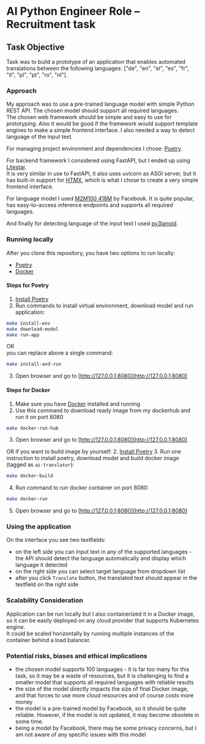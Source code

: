 
# AI Python Engineer Role – Recruitment task

## Task Objective
Task was to build a prototype of an application that enables automated translations between the following languages: ["de", "en", "el", "es", "fr", "it", "pl", "pt", "ro", "nl"].

### Approach
My approach was to use a pre-trained language model with simple Python REST API. 
The chosen model should support all required languages.  
The chosen web framework should be simple and easy to use for prototyping. Also it would be good if the framework would support template engines to make a simple frontend interface.
I also needed a way to detect language of the input text.

For managing project environment and dependencies I chose: [Poetry](https://python-poetry.org).  

For backend framework I considered using FastAPI, but I ended up using [Litestar](https://litestar.dev).  
It is very similar in use to FastAPI, it also uses uvicorn as ASGI server, but it has built-in support for [HTMX](https://htmx.org), which is what I chose to create a very simple frontend interface.  

For language model I used [M2M100 418M](https://huggingface.co/facebook/m2m100_418M) by Facebook. It is quite popular, has easy-to-access inference endpoints and supports all required languages.  

And finally for detecting language of the input text I used [py3langid](https://pypi.org/project/py3langid/).

### Running locally

After you clone this repository, you have two options to run locally:
- [Poetry](https://python-poetry.org)
- [Docker](https://www.docker.com)

#### Steps for Poetry
1. [Install Poetry](https://python-poetry.org/docs/#installation)
2. Run commands to install virtual environment, download model and run application:
```bash
make install-env
make download-model
make run-app
```
OR   
you can replace above a single command: 
```bash 
make install-and-run
```
3. Open browser and go to [http://127.0.0.1:8080](http://127.0.0.1:8080)


#### Steps for Docker
1. Make sure you have [Docker](https://www.docker.com) installed and running
2. Use this command to download ready image from my dockerhub and run it on port 8080
```bash 
make docker-run-hub
``` 
3. Open browser and go to [http://127.0.0.1:8080](http://127.0.0.1:8080)

OR if you want to build image by yourself:
2. [Install Poetry](https://python-poetry.org/docs/#installation)
3. Run one instruction to install poetry, download model and build docker image (tagged as `ai-translator`):
```bash
make docker-build
```
4. Run command to run docker container on port 8080:
```bash
make docker-run
```
5. Open browser and go to [http://127.0.0.1:8080](http://127.0.0.1:8080)

### Using the application
On the interface you see two textfields:
- on the left side you can input text in any of the supported languages - the API should detect the language automatically and display which language it detected
- on the right side you can select target language from dropdown list
- after you click `Translate` button, the translated text should appear in the textfield on the right side


### Scalability Consideration
Application can be run locally but I also containerized it in a Docker image, so it can be easily deployed on any cloud provider that supports Kubernetes engine.  
It could be scaled horizontally by running multiple instances of the container behind a load balancer.


### Potential risks, biases and ethical implications
- the chosen model supports 100 languages - it is far too many for this task, so it may be a waste of resources, but it is challenging to find a smaller model that supports all required languages with reliable results
- the size of the model directly impacts the size of final Docker image, and that forces to use more cloud resources and of course costs more money
- the model is a pre-trained model by Facebook, so it should be quite reliable. However, if the model is not updated, it may become obsolete in some time.
- being a model by Facebook, there may be some privacy concerns, but I am not aware of any specific issues with this model
